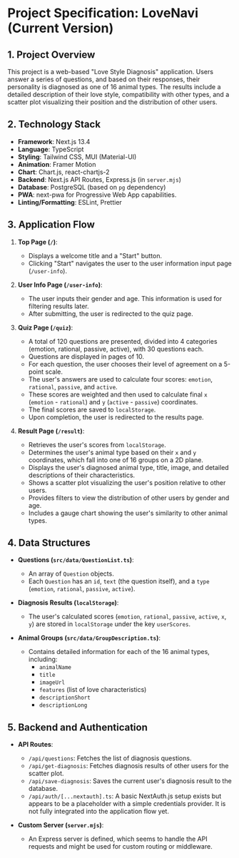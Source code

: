 # Project Specification: LoveNavi (Current Version)

## 1. Project Overview

This project is a web-based "Love Style Diagnosis" application. Users answer a series of questions, and based on their responses, their personality is diagnosed as one of 16 animal types. The results include a detailed description of their love style, compatibility with other types, and a scatter plot visualizing their position and the distribution of other users.

## 2. Technology Stack

*   **Framework**: Next.js 13.4
*   **Language**: TypeScript
*   **Styling**: Tailwind CSS, MUI (Material-UI)
*   **Animation**: Framer Motion
*   **Chart**: Chart.js, react-chartjs-2
*   **Backend**: Next.js API Routes, Express.js (in `server.mjs`)
*   **Database**: PostgreSQL (based on `pg` dependency)
*   **PWA**: next-pwa for Progressive Web App capabilities.
*   **Linting/Formatting**: ESLint, Prettier

## 3. Application Flow

1.  **Top Page (`/`)**:
    *   Displays a welcome title and a "Start" button.
    *   Clicking "Start" navigates the user to the user information input page (`/user-info`).

2.  **User Info Page (`/user-info`)**:
    *   The user inputs their gender and age. This information is used for filtering results later.
    *   After submitting, the user is redirected to the quiz page.

3.  **Quiz Page (`/quiz`)**:
    *   A total of 120 questions are presented, divided into 4 categories (emotion, rational, passive, active), with 30 questions each.
    *   Questions are displayed in pages of 10.
    *   For each question, the user chooses their level of agreement on a 5-point scale.
    *   The user's answers are used to calculate four scores: `emotion`, `rational`, `passive`, and `active`.
    *   These scores are weighted and then used to calculate final `x` (`emotion` - `rational`) and `y` (`active` - `passive`) coordinates.
    *   The final scores are saved to `localStorage`.
    *   Upon completion, the user is redirected to the results page.

4.  **Result Page (`/result`)**:
    *   Retrieves the user's scores from `localStorage`.
    *   Determines the user's animal type based on their `x` and `y` coordinates, which fall into one of 16 groups on a 2D plane.
    *   Displays the user's diagnosed animal type, title, image, and detailed descriptions of their characteristics.
    *   Shows a scatter plot visualizing the user's position relative to other users.
    *   Provides filters to view the distribution of other users by gender and age.
    *   Includes a gauge chart showing the user's similarity to other animal types.

## 4. Data Structures

*   **Questions (`src/data/QuestionList.ts`)**:
    *   An array of `Question` objects.
    *   Each `Question` has an `id`, `text` (the question itself), and a `type` (`emotion`, `rational`, `passive`, `active`).

*   **Diagnosis Results (`localStorage`)**:
    *   The user's calculated scores (`emotion`, `rational`, `passive`, `active`, `x`, `y`) are stored in `localStorage` under the key `userScores`.

*   **Animal Groups (`src/data/GroupDescription.ts`)**:
    *   Contains detailed information for each of the 16 animal types, including:
        *   `animalName`
        *   `title`
        *   `imageUrl`
        *   `features` (list of love characteristics)
        *   `descriptionShort`
        *   `descriptionLong`

## 5. Backend and Authentication

*   **API Routes**:
    *   `/api/questions`: Fetches the list of diagnosis questions.
    *   `/api/get-diagnosis`: Fetches diagnosis results of other users for the scatter plot.
    *   `/api/save-diagnosis`: Saves the current user's diagnosis result to the database.
    *   `/api/auth/[...nextauth].ts`: A basic NextAuth.js setup exists but appears to be a placeholder with a simple credentials provider. It is not fully integrated into the application flow yet.

*   **Custom Server (`server.mjs`)**:
    *   An Express server is defined, which seems to handle the API requests and might be used for custom routing or middleware.
